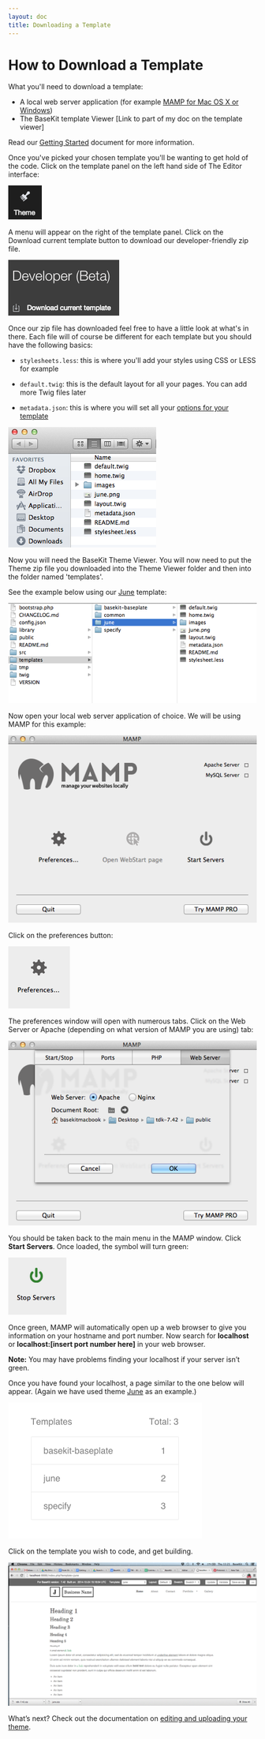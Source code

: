 ```yaml
---
layout: doc
title: Downloading a Template
---
```


# How to Download a Template

What you'll need to download a template:

* A local web server application (for example [MAMP for Mac OS X or Windows](/getting-started/#a-local-web-server-application))
* The BaseKit template Viewer [Link to part of my doc on the template viewer]

Read our [Getting Started](/getting-started/) document for more information.

Once you've picked your chosen template you'll be wanting to get hold of the code. Click on the template panel on the left hand side of The Editor interface:

![template tab](/assets/content/getting-started/template-tab.png)

A menu will appear on the right of the template panel. Click on the Download current template button to download our developer-friendly zip file. 

![download template](/assets/content/getting-started/download-template.png)

Once our zip file has downloaded feel free to have a little look at what's in there. Each file will of course be different for each template but you should have the following basics:

* ```stylesheets.less```: this is where you'll add your styles using CSS or LESS for example

* ```default.twig```: this is the default layout for all your pages. You can add more Twig files later

* ```metadata.json```: this is where you will set all your [options for your template](/templating/metadata/)

![template files](/assets/content/getting-started/template-files.png)

Now you will need the BaseKit Theme Viewer. You will now need to put the Theme zip file you downloaded into the Theme Viewer folder and then into the folder named 'templates'.

See the example below using our [June](https://github.com/basekit-templates/june) template:

![template directory](/assets/content/getting-started/template-directory.png)

Now open your local web server application of choice. We will be using MAMP for this example:

![MAMP](/assets/content/getting-started/mamp.png)

Click on the preferences button:

![MAMP preference](/assets/content/getting-started/mamp-preferences.png)

The preferences window will open with numerous tabs. Click on the Web Server or Apache (depending on what version of MAMP you are using) tab:

![server options](/assets/content/getting-started/mamp-server-options.png)

You should be taken back to the main menu in the MAMP window. Click **Start Servers**. Once loaded, the symbol will turn green:

![start servers](/assets/content/getting-started/mamp-servers.png)

Once green, MAMP will automatically open up a web browser to give you information on your hostname and port number. Now search for **localhost** or **localhost:[insert port number here]** in your web browser.

**Note:** You may have problems finding your localhost if your server isn’t green. 

Once you have found your localhost, a page similar to the one below will appear. (Again we have used theme [June](https://github.com/basekit-templates/june) as an example.)

![TDK templates](/assets/content/getting-started/tdk-templates.png)

Click on the template you wish to code, and get building.

![TDK](/assets/content/getting-started/tdk.png)

What’s next? Check out the documentation on [editing and uploading your theme](/getting-started/editing/).

